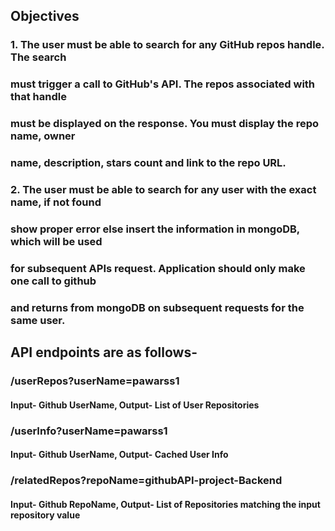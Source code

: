 ## Objectives
### 1. The user must be able to search for any GitHub repos handle. The search
### must trigger a call to GitHub's API. The repos associated with that handle
### must be displayed on the response. You must display the repo name, owner
### name, description, stars count and link to the repo URL.
### 2. The user must be able to search for any user with the exact name, if not found
### show proper error else insert the information in mongoDB, which will be used
### for subsequent APIs request. Application should only make one call to github
### and returns from mongoDB on subsequent requests for the same user.

## API endpoints are as follows-

### /userRepos?userName=pawarss1

#### Input- Github UserName, Output- List of User Repositories

### /userInfo?userName=pawarss1

#### Input- Github UserName, Output- Cached User Info

### /relatedRepos?repoName=githubAPI-project-Backend

#### Input- Github RepoName, Output- List of Repositories matching the input repository value
